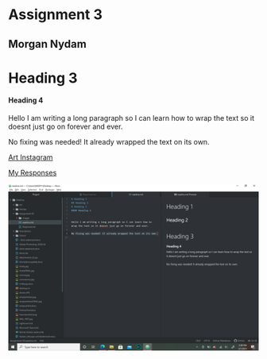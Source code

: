 # Assignment 3
## Morgan Nydam
# Heading 3
#### Heading 4


Hello I am writing a long paragraph so I can learn how to wrap the text so it doesnt just go on forever and ever.

No fixing was needed! It already wrapped the text on its own.

[Art Instagram](https://www.instagram.com/morgans.artplace/)

[My Responses](./Responses.txt)

![Screenshot](./images/assignment3screenshot.png)
